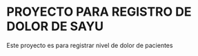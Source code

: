 # PROYECTO PARA REGISTRO DE DOLOR DE SAYU

Este proyecto es para registrar nivel de dolor de pacientes
